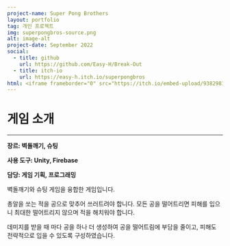 ```yaml
---
project-name: Super Pong Brothers
layout: portfolio
tag: 개인 프로젝트
img: superpongbros-source.png
alt: image-alt
project-date: September 2022
social:
  - title: github
    url: https://github.com/Easy-H/Break-Out
  - title: itch-io
    url: https://easy-h.itch.io/superpongbros
html: <iframe frameborder="0" src="https://itch.io/embed-upload/9382981" allowfullscreen="" width="260" height="580"><a href="https://easy-h.itch.io/superpongbros">Play Super Pong Bros on itch.io</a></iframe>
---
```

# 게임 소개
---
**장르: 벽돌깨기, 슈팅**

**사용 도구: Unity, Firebase**

**담당: 게임 기획, 프로그래밍**

벽돌깨기와 슈팅 게임을 융합한 게임입니다.

총알을 쏘는 적을 공으로 맞추어 쓰러트려야 합니다. 모든 공을 떨어트리면 피해를 입으니 최대한 떨어트리지 않으며 적을 해치워야 합니다.

데미지를 받을 때 마다 공을 하나 더 생성하여 공을 떨어트림에 부담을 줄이고, 피해도 전략적으로 입을 수 있도록 구성하였습니다.
